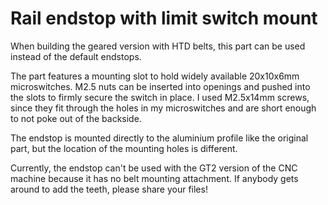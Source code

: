 # Rail endstop with limit switch mount
When building the geared version with HTD belts, this part can be used instead of the default endstops.

The part features a mounting slot to hold widely available 20x10x6mm microswitches. 
M2.5 nuts can be inserted into openings and pushed into the slots to firmly secure the switch in place.
I used M2.5x14mm screws, since they fit through the holes in my microswitches and are short enough to not poke out of the backside.

The endstop is mounted directly to the aluminium profile like the original part, but the location of the mounting holes is different.

Currently, the endstop can't be used with the GT2 version of the CNC machine because it has no belt mounting attachment. 
If anybody gets around to add the teeth, please share your files!
